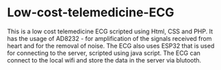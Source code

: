 # Low-cost-telemedicine-ECG
This is a low cost telemedicine ECG scripted using Html, CSS and PHP. It has the usage of AD8232 - for amplification of the signals received from heart and for the removal of noise. The ECG also uses ESP32 that is used for connecting to the server, scripted using java script. The ECG can connect to the local wifi and store the data in the server via blutooth.  
